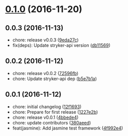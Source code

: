 <a name="0.1.0"></a>
# [0.1.0](https://github.com/stryker-mutator/stryker-jasmine/compare/v0.0.3...v0.1.0) (2016-11-20)



<a name="0.0.3"></a>
## 0.0.3 (2016-11-13)

* chore: release v0.0.3 ([9eda27c](https://github.com/stryker-mutator/stryker-jasmine/commit/9eda27c))
* fix(deps): Update stryker-api version ([db11569](https://github.com/stryker-mutator/stryker-jasmine/commit/db11569))



<a name="0.0.2"></a>
## 0.0.2 (2016-11-12)

* chore: release v0.0.2 ([72596fb](https://github.com/stryker-mutator/stryker-jasmine/commit/72596fb))
* chore: Update stryker-api dep ([b5e7b1a](https://github.com/stryker-mutator/stryker-jasmine/commit/b5e7b1a))



<a name="0.0.1"></a>
## 0.0.1 (2016-11-12)

* chore: initial changelog ([12f1693](https://github.com/stryker-mutator/stryker-jasmine/commit/12f1693))
* chore: Prepare for first release ([1227e2b](https://github.com/stryker-mutator/stryker-jasmine/commit/1227e2b))
* chore: release v0.0.1 ([4bbede4](https://github.com/stryker-mutator/stryker-jasmine/commit/4bbede4))
* chore: update contributors ([380aeed](https://github.com/stryker-mutator/stryker-jasmine/commit/380aeed))
* feat(jasmine): Add jasmine test framework ([4f992e4](https://github.com/stryker-mutator/stryker-jasmine/commit/4f992e4))



